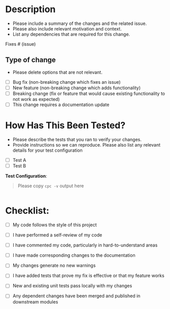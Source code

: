 # Description

- Please include a summary of the changes and the related issue.
- Please also include relevant motivation and context.
- List any dependencies that are required for this change.

Fixes # (issue)

## Type of change

- Please delete options that are not relevant.

- [ ] Bug fix (non-breaking change which fixes an issue)
- [ ] New feature (non-breaking change which adds functionality)
- [ ] Breaking change (fix or feature that would cause existing functionality to not work as expected)
- [ ] This change requires a documentation update

# How Has This Been Tested?

- Please describe the tests that you ran to verify your changes.
- Provide instructions so we can reproduce. Please also list any relevant details for your test configuration

- [ ] Test A
- [ ] Test B

**Test Configuration**:
> Please copy `cpc -v` output here

```

```

# Checklist:

- [ ] My code follows the style of this project
- [ ] I have performed a self-review of my code
- [ ] I have commented my code, particularly in hard-to-understand areas
- [ ] I have made corresponding changes to the documentation
- [ ] My changes generate no new warnings
- [ ] I have added tests that prove my fix is effective or that my feature works
- [ ] New and existing unit tests pass locally with my changes
- [ ] Any dependent changes have been merged and published in downstream modules

